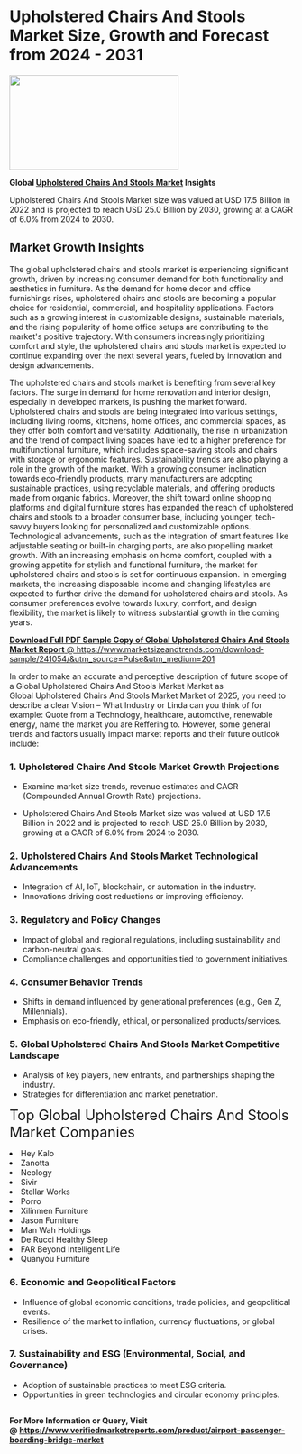<H1>Upholstered Chairs And Stools Market Size, Growth and Forecast from 2024 - 2031</H1><img class="aligncenter size-medium wp-image-584254" src="https://thirdeyenews.in/wp-content/uploads/2024/09/Global-Market-Research-300x168.jpeg" alt="" width="300" height="168" /><p><strong>Global&nbsp;<a href="https://www.marketsizeandtrends.com/download-sample/241054/&amp;utm_source=Pulse&amp;utm_medium=201">Upholstered Chairs And Stools Market</a> Insights</strong></p><p>Upholstered Chairs And Stools Market size was valued at USD 17.5 Billion in 2022 and is projected to reach USD 25.0 Billion by 2030, growing at a CAGR of 6.0% from 2024 to 2030.</p><p><h2>Market Growth Insights</h2> <p>The global upholstered chairs and stools market is experiencing significant growth, driven by increasing consumer demand for both functionality and aesthetics in furniture. As the demand for home decor and office furnishings rises, upholstered chairs and stools are becoming a popular choice for residential, commercial, and hospitality applications. Factors such as a growing interest in customizable designs, sustainable materials, and the rising popularity of home office setups are contributing to the market's positive trajectory. With consumers increasingly prioritizing comfort and style, the upholstered chairs and stools market is expected to continue expanding over the next several years, fueled by innovation and design advancements.</p> <p><a href="#"></a></p> <p>The upholstered chairs and stools market is benefiting from several key factors. The surge in demand for home renovation and interior design, especially in developed markets, is pushing the market forward. Upholstered chairs and stools are being integrated into various settings, including living rooms, kitchens, home offices, and commercial spaces, as they offer both comfort and versatility. Additionally, the rise in urbanization and the trend of compact living spaces have led to a higher preference for multifunctional furniture, which includes space-saving stools and chairs with storage or ergonomic features. Sustainability trends are also playing a role in the growth of the market. With a growing consumer inclination towards eco-friendly products, many manufacturers are adopting sustainable practices, using recyclable materials, and offering products made from organic fabrics. Moreover, the shift toward online shopping platforms and digital furniture stores has expanded the reach of upholstered chairs and stools to a broader consumer base, including younger, tech-savvy buyers looking for personalized and customizable options. Technological advancements, such as the integration of smart features like adjustable seating or built-in charging ports, are also propelling market growth. With an increasing emphasis on home comfort, coupled with a growing appetite for stylish and functional furniture, the market for upholstered chairs and stools is set for continuous expansion. In emerging markets, the increasing disposable income and changing lifestyles are expected to further drive the demand for upholstered chairs and stools. As consumer preferences evolve towards luxury, comfort, and design flexibility, the market is likely to witness substantial growth in the coming years. <p><a href="#"></p><p><span class=""><strong>Download Full PDF Sample Copy of Global Upholstered Chairs And Stools Market Report</strong> @ <a href="https://www.marketsizeandtrends.com/download-sample/241054/&amp;utm_source=Pulse&amp;utm_medium=201" target="_blank">https://www.marketsizeandtrends.com/download-sample/241054/&amp;utm_source=Pulse&amp;utm_medium=201</a></span></p><p>In order to make an accurate and perceptive description of future scope of a Global&nbsp;Upholstered Chairs And Stools Market Market as Global&nbsp;Upholstered Chairs And Stools Market Market of 2025, you need to describe a clear Vision &ndash; What Industry or Linda can you think of for example: Quote from a Technology, healthcare, automotive, renewable energy, name the market you are Reffering to. However, some general trends and factors usually impact market reports and their future outlook include:</p><h3>1.&nbsp;<strong>Upholstered Chairs And Stools Market Growth Projections</strong></h3><ul><li>Examine market size trends, revenue estimates and CAGR (Compounded Annual Growth Rate) projections.</li><li><p>Upholstered Chairs And Stools Market size was valued at USD 17.5 Billion in 2022 and is projected to reach USD 25.0 Billion by 2030, growing at a CAGR of 6.0% from 2024 to 2030.</p></li></ul><h3>2.&nbsp;<strong>Upholstered Chairs And Stools Market Technological Advancements</strong></h3><ul><li>Integration of AI, IoT, blockchain, or automation in the industry.</li><li>Innovations driving cost reductions or improving efficiency.</li></ul><h3>3.&nbsp;<strong>Regulatory and Policy Changes</strong></h3><ul><li>Impact of global and regional regulations, including sustainability and carbon-neutral goals.</li><li>Compliance challenges and opportunities tied to government initiatives.</li></ul><h3>4.&nbsp;<strong>Consumer Behavior Trends</strong></h3><ul><li>Shifts in demand influenced by generational preferences (e.g., Gen Z, Millennials).</li><li>Emphasis on eco-friendly, ethical, or personalized products/services.</li></ul><h3>5.&nbsp;<strong>Global Upholstered Chairs And Stools Market Competitive Landscape</strong></h3><ul><li>Analysis of key players, new entrants, and partnerships shaping the industry.</li><li>Strategies for differentiation and market penetration.</li></ul><p data-pm-slice="1 1 []"><span style="color: inherit; font-family: inherit; font-size: 25px;">Top Global Upholstered Chairs And Stools Market Companies</span></p><div class="" data-test-id=""><p><li>Hey Kalo</li><li> Zanotta</li><li> Neology</li><li> Sivir</li><li> Stellar Works</li><li> Porro</li><li> Xilinmen Furniture</li><li> Jason Furniture</li><li> Man Wah Holdings</li><li> De Rucci Healthy Sleep</li><li> FAR Beyond Intelligent Life</li><li> Quanyou Furniture</li></p></div><h3>6.&nbsp;<strong>Economic and Geopolitical Factors</strong></h3><ul><li>Influence of global economic conditions, trade policies, and geopolitical events.</li><li>Resilience of the market to inflation, currency fluctuations, or global crises.</li></ul><h3>7.&nbsp;<strong>Sustainability and ESG (Environmental, Social, and Governance)</strong></h3><ul><li>Adoption of sustainable practices to meet ESG criteria.</li><li>Opportunities in green technologies and circular economy principles.</li></ul><h2><strong style="font-size: 14px;">For More Information or Query, Visit @&nbsp;</strong><a style="background-color: #ffffff; font-size: 14px;" href="https://www.marketsizeandtrends.com/report/upholstered-chairs-and-stools-market/" target="_blank">https://www.verifiedmarketreports.com/product/airport-passenger-boarding-bridge-market</a></h2>
